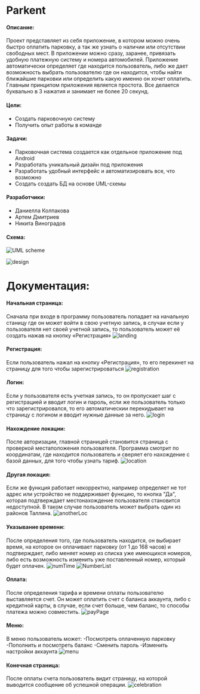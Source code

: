 # Parkent

#### Описание:
Проект представляет из себя приложение, в котором можно очень быстро оплатить парковку, а так же узнать о наличии или отсутствии свободных мест. В приложении можно сразу, заранее, привязать удобную платежную систему и номера автомобилей. Приложение автоматически определяет где находится пользователь, либо же дает возможность выбрать пользователю где он находится, чтобы найти ближайшие парковки или определить какую именно он хочет оплатить. Главным принципом приложения является простота. Все делается буквально в 3 нажатия и занимает не более 20 секунд. 

#### Цели:
-	Создать парковочную систему
-	Получить опыт работы в команде

#### Задачи:
-	Парковочная система создается как отдельное приложение под Android
-	Разработать уникальный дизайн под приложения
- Разработать удобный интерфейс и автоматизировать все, что возможно
-	Создать создать БД на основе UML-схемы

#### Разработчики:
-	Даниелла Колпакова 
-	Артем Дмитриев 
-	Никита Виноградов 

#### Схема:
![UML scheme](https://github.com/dufftie/parkent/blob/master/source/preview.PNG)

![design](https://github.com/dufftie/parkent/blob/master/source/design.jpg)


# Документация:

#### Начальная страница:
Сначала при входе в программу пользователь попадает на начальную станицу где он может войти в свою учетную запись, в случаи если у пользователя нет своей учетной запись, то пользователь может её создать нажав на кнопку «Регистрация»
![landing](https://github.com/dufftie/parkent/blob/master/source/documentation/landing.jpg)

#### Регистрация:
Если пользователь нажал на кнопку «Регистрация», то его перекинет на страницу для того чтобы зарегистрироваться
![registration](https://github.com/dufftie/parkent/blob/master/source/documentation/registration.jpg)

#### Логин:
Если у пользователя есть учетная запись, то он пропускает шаг с регистрацией и вводит логин и пароль, если же пользователь только что зарегистрировался, то его автоматическии перекидывает на страницу с логином и вводит нужные данные за него.
![login](https://github.com/dufftie/parkent/blob/master/source/documentation/login.jpg)

#### Нахождение локации:
После авторизации, главной страницей становится страница с проверкой местаположения пользователя. Программа смотрит по координатам, где находится пользователь и сверяет его нахождение с базой данных, для того чтобы узнать тариф.
![location](https://github.com/dufftie/parkent/blob/master/source/documentation/location.jpg)

#### Другая локация:
Если же функция работает некорректно, например определяет не тот адрес или устройство не поддерживает функцию, то кнопка "Да", которая подтверждает местонахождение пользователя становится недоступной. В таком случае пользователь может выбрать один из районов Таллина.
![anotherLoc](https://github.com/dufftie/parkent/blob/master/source/documentation/anotherLoc.jpg)

#### Указывание времени:
После определения того, где пользователь находится, он выбирает время, на которое он оплачивает парковку (от 1 до 168 часов) и подтверждает, либо меняет номер из списка уже имеющихся номеров, либо есть возможность изменить уже поставленный номер, который будет оплачен.
![numTime](https://github.com/dufftie/parkent/blob/master/source/documentation/numTime.jpg)
![NumberList](https://github.com/dufftie/parkent/blob/master/source/documentation/NumberList.jpg)

#### Оплата:
После определения тарифа и времени оплаты пользователю выставляется счет. Он может оплатить счет с баланса аккаунта, либо с кредитной карты, в случае, если счет больше, чем баланс, то способы платежа можно совместить.
![payPage](https://github.com/dufftie/parkent/blob/master/source/documentation/payPage.jpg)

#### Меню:
В меню пользователь может:
-Посмотреть оплаченную парковку
-Пополнить и посмотреть баланс
-Сменить пароль
-Изменить настройки аккаунта
![menu](https://github.com/dufftie/parkent/blob/master/source/documentation/menu.jpg)

#### Конечная страница:
После оплаты счета пользователь видит страницу, на которой выводится сообщение об успешной операции.
![celebration](https://github.com/dufftie/parkent/blob/master/source/documentation/celebration.jpg)
